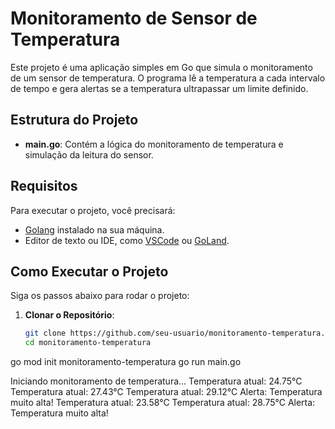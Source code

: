 # Monitoramento de Sensor de Temperatura

Este projeto é uma aplicação simples em Go que simula o monitoramento de um sensor de temperatura. O programa lê a temperatura a cada intervalo de tempo e gera alertas se a temperatura ultrapassar um limite definido.

## Estrutura do Projeto

- **main.go**: Contém a lógica do monitoramento de temperatura e simulação da leitura do sensor.

## Requisitos

Para executar o projeto, você precisará:

- [Golang](https://golang.org/dl/) instalado na sua máquina.
- Editor de texto ou IDE, como [VSCode](https://code.visualstudio.com/) ou [GoLand](https://www.jetbrains.com/go/).

## Como Executar o Projeto

Siga os passos abaixo para rodar o projeto:

1. **Clonar o Repositório**:
   ```bash
   git clone https://github.com/seu-usuario/monitoramento-temperatura.git
   cd monitoramento-temperatura
go mod init monitoramento-temperatura
go run main.go


Iniciando monitoramento de temperatura...
Temperatura atual: 24.75°C
Temperatura atual: 27.43°C
Temperatura atual: 29.12°C
Alerta: Temperatura muito alta!
Temperatura atual: 23.58°C
Temperatura atual: 28.75°C
Alerta: Temperatura muito alta!
